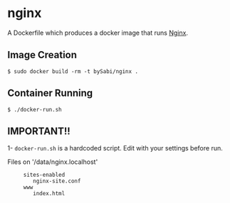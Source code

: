 # nginx

A Dockerfile which produces a docker image that runs [Nginx][nginx].

[nginx]: http://wiki.nginx.org/


## Image Creation

```
$ sudo docker build -rm -t bySabi/nginx .
```

## Container Running

```
$ ./docker-run.sh
```

IMPORTANT!!
---------------------------
1- `docker-run.sh` is a hardcoded script. Edit with your settings before run. 


Files on '/data/nginx.localhost'

```
     sites-enabled
        nginx-site.conf
     www
        index.html
```

